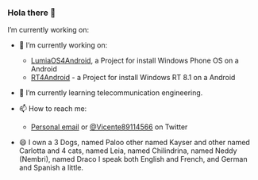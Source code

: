 ### Hola there 👋

 I’m currently working on:
- 🔭 I’m currently working on:
  - [LumiaOS4Android](https://github.com/LumiaOS4Android), a Project for install Windows Phone OS on a Android
  - [RT4Android](https://github.com/RT4Android) - a Project for install Windows RT 8.1 on a Android
  
- 🌱 I’m currently learning telecommunication engineering.

- 📫 How to reach me: 
  - [Personal email](mailto:vicenteicc2008@gmail.com) or [@Vicente89114566](https://twitter.com/Vicente89114566) on Twitter

- 😄 I own a 3 Dogs, named Paloo other named Kayser and other named Carlotta and 4 cats, named Leia, named Chilindrina, named Neddy (Nembri), named Draco I speak both English and French, and German and Spanish a little.

<!--
**Vicc2008/Vicc2008** is a ✨ _special_ ✨ repository because its `README.md` (this file) appears on your GitHub profile.

Here are some ideas to get you started:

- 🔭 I’m currently working on ...
- 🌱 I’m currently learning ...
- 👯 I’m looking to collaborate on ...
- 🤔 I’m looking for help with ...
- 💬 Ask me about ...
- 📫 How to reach me: ...
- 😄 Pronouns: ...
- ⚡ Fun fact: ...
-->
